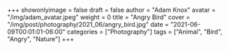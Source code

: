 +++
showonlyimage = false
draft = false
author = "Adam Knox"
avatar = "/img/adam_avatar.jpeg"
weight = 0
title = "Angry Bird"
cover = "/img/post/photography/2021_06/angry_bird.jpg"
date = "2021-06-09T00:01:01-06:00"
categories = ["Photography"]
tags = ["Animal", "Bird", "Angry", "Nature"]
+++
<!--more-->
